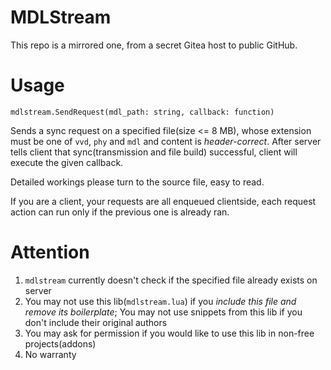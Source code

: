 # MDLStream

This repo is a mirrored one, from a secret Gitea host to public GitHub.

# Usage

`mdlstream.SendRequest(mdl_path: string, callback: function)`

Sends a sync request on a specified file(size <= 8 MB), whose extension must be one of `vvd`, `phy` and `mdl` and content is *header-correct*.
After server tells client that sync(transmission and file build) successful, client will execute the given callback.

Detailed workings please turn to the source file, easy to read.

If you are a client, your requests are all enqueued clientside, each request action can run only if the previous one is already ran.

# Attention

1. `mdlstream` currently doesn't check if the specified file already exists on server
2. You may not use this lib(`mdlstream.lua`) if you *include this file and remove its boilerplate*; You may not use snippets from this lib
if you don't include their original authors
3. You may ask for permission if you would like to use this lib in non-free projects(addons)
4. No warranty
